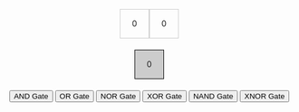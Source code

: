 <html lang="en">
<head>
  <meta charset="UTF-8">
  <meta name="viewport" content="width=device-width, initial-scale=1.0">
  <style>
    body {
      display: flex;
      flex-direction: column;
      align-items: center;
      justify-content: center;
      height: 100vh;
      margin: 0;
    }
    .container {
      display: flex;
      justify-content: space-between;
      margin-bottom: 20px;
    }
    .box {
      width: 50px;
      height: 50px;
      border: 1px solid #ccc;
      display: flex;
      align-items: center;
      justify-content: center;
      cursor: pointer;
    }
    #output {
      width: 50px;
      height: 50px;
      border: 1px solid #000;
      display: flex;
      align-items: center;
      justify-content: center;
      background-color: #ccc;
      margin-bottom: 20px
    }
  </style>
  <title>Logic Gates Demo</title>
</head>
<body>

<div class="container">
  <div id="input1" class="box" onclick="toggleBox('input1')">0</div>
  <div id="input2" class="box" onclick="toggleBox('input2')">0</div>
</div>

<div id="output" onclick="calculateOutput()">0</div>

<div id="gateType" style="display: none;">AND</div>

<script>
  let inputs = {
    input1: 0,
    input2: 0
  };

  function toggleBox(input) {
    inputs[input] = 1 - inputs[input];
    document.getElementById(input).innerText = inputs[input];
    console.log("Toggled", input, "to", inputs[input]);
    calculateOutput();
  }

  function calculateOutput() {
    const gateType = document.getElementById("gateType").innerText.trim();
    const result = logicGate(inputs.input1, inputs.input2, gateType);
    console.log("Calculated output:", result);
    document.getElementById("output").innerText = result;

    // Change the color of the output box based on logic gate type
    const output = document.getElementById("output");
    if (result) {
      output.style.backgroundColor = "yellow";
    } else {
      output.style.backgroundColor = "#ccc"; // Reset the background color
    }
  }

  function logicGate(input1, input2, gateType) {
    switch (gateType) {
      case 'AND':
        return input1 && input2;
      case 'OR':
        return input1 || input2;
      case 'NOR':
        return !(input1 || input2);
      case 'XOR':
        return (input1 || input2) && !(input1 && input2);
      case 'NAND':
        return !(input1 && input2);
      case 'XNOR':
        return !(input1 || input2) || (input1 && input2);
      default:
        return 0;
    }
  }
</script>

<script>
  function changeGate(gateType) {
    // Update the logic gate type
    document.getElementById("gateType").innerText = gateType;
    // Reset inputs and output
    inputs = { input1: 0, input2: 0 };
    document.getElementById("input1").innerText = '0';
    document.getElementById("input2").innerText = '0';
    document.getElementById("output").innerText = '0';

    // Reset the background color of the output box
    document.getElementById("output").style.backgroundColor = "#ccc";
  }
</script>

<div>
  <button onclick="changeGate('AND')">AND Gate</button>
  <button onclick="changeGate('OR')">OR Gate</button>
  <button onclick="changeGate('NOR')">NOR Gate</button>
  <button onclick="changeGate('XOR')">XOR Gate</button>
  <button onclick="changeGate('NAND')">NAND Gate</button>
  <button onclick="changeGate('XNOR')">XNOR Gate</button>
</div>

</body>
</html>
